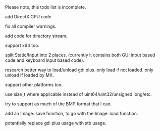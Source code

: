 Please note, this todo list is incomplete.



add DirectX GPU code.

fix all compiler warnings.

add code for directory stream.

support x64 too.

split Static/Input into 2 places. (currently it contains both GUI input based code and keyboard input based code).

research better way to load/unload gdi plus. only load if not loaded. only unload if loaded by MX.

support other platforms too.

use size_t where applicable instead of uint64/uint32/unsigned long/etc.

try to support as much of the BMP format that I can.

add an Image::save function, to go with the Image::load function.

potentially replace gdi plus usage with stb usage.

